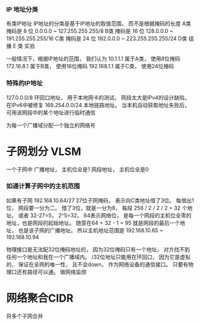 ### IP 地址分类
有类IP地址
IP地址的分类是基于IP地址的取值范围， 而不是根据掩码的长度
A类 掩码是 8 位 0.0.0.0 ~ 127.255.255.255/8
B类 掩码是 16 位 128.0.0.0 ~ 191.255.255.255/16
C类 掩码是 24 位 192.0.0.0 ~ 223.255.255.255/24
D类 组播
E 类 实验

一般情况下，根据IP地址的范围， 我们认为 
10.1.1.1 属于A类， 使用8位掩码
172.16.8.1 属于B类， 使用16位掩码
192.168.1.1 属于C类， 使用24位掩码

### 特殊的IP地址
127.0.0.0/8 环回口地址， 用于本地网卡的测试。 网段太大是IPv4的设计缺陷， 在IPv6中被修复
169.254.0.0/24 本地链路地址。 当本机自动获取地址失败后， 可用该网段中的某个地址进行临时通信



为每一个广播域分配一个独立的网络号


# 子网划分 VLSM
一个子网中
广播地址， 主机位全是1
网段地址， 主机位全是0

### 如通计算子网中的主机范围

如果有子网 192.168.10.64/27
27位子网掩码， 表示向C类地址借了3位。 每借出1位， 网段要一分为二。 借了3位，就是一分为8， 每段 256 / 2 / 2 / 2 = 32 个地址。 或者 32-27=5， 2^5=32。 64表示网络位， 是每一个网段的主机位全零的地址，也是网段的起始地址。 随意在64 + 32 - 1 = 95 就是网段的最后一个地址， 也是该子网的广播地址。 
所以主机地址范围是 192.168.10.65 ~ 192.168.10.94


物理接口是无法配32位掩码地址的， 因为32位掩码只有一个地址， 对方找不到任何一个地址和我在一个广播域内。 /32位地址只能用在环回口， 因为它是虚拟的， 保证在全网的唯一性， 且不会down， 作为网络设备的通信接口。 只要有物理口还有路径可以通。 做网络监控


# 网络聚合CIDR
将多个子网合并

